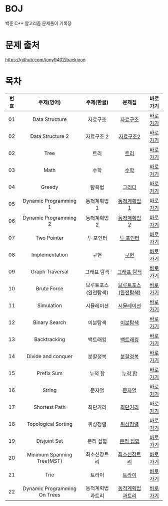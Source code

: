 # BOJ
백준 C++ 알고리즘 문제풀이 기록장

# 문제 출처

https://github.com/tony9402/baekjoon

# 목차



 | 번호 | 주제(영어)| 주제(한글)| 문제집| 바로가기|
 | :---:|:--------:| :------: |:------:|:------:|
| 01 |  Data Structure | 자료구조  | [자료구조](https://github.com/tony9402/baekjoon/tree/main/data_structure)| [바로가기](./자료구조) |
| 02 | Data Structure 2 | 자료구조 2 | [자료구조2](https://github.com/tony9402/baekjoon/tree/main/data_structure2)| [바로가기](./자료구조2) |
| 02 | Tree | 트리 |[트리](https://github.com/tony9402/baekjoon/tree/main/tree) |[바로가기](./트리) |
| 03 | Math | 수학 | [수학](https://github.com/tony9402/baekjoon/tree/main/math)|[바로가기](./수학) | 
| 04 | Greedy | 탐욕법 |[그리디](https://github.com/tony9402/baekjoon/tree/main/greedy) |[바로가기](./그리디) |
| 05 | Dynamic Programming 1 |동적계획법 1 |[동적계획법 1](https://github.com/tony9402/baekjoon/tree/main/dynamic_programming_1) | [바로가기](./동적계획법1) | 
| 06 | Dynamic Programming 2 | 동적계획법 2 |[동적계획법 2](https://github.com/tony9402/baekjoon/tree/main/dynamic_programming_2) | [바로가기](./동적계획법2) |
| 07 | Two Pointer | 투 포인터 |[투 포인터](https://github.com/tony9402/baekjoon/tree/main/two_pointer)| [바로가기](./투포인터) |
| 08 | Implementation | 구현 |[구현](https://github.com/tony9402/baekjoon/tree/main/implementation) |[바로가기](./구현) | 
| 09 | Graph Traversal | 그래프 탐색|[그래프 탐색](https://github.com/tony9402/baekjoon/tree/main/graph_traversal) | [바로가기](./그래프탐색) |
| 10 | Brute Force | 브루트포스(완전탐색)|[브루트포스(완전탐색)](https://github.com/tony9402/baekjoon/tree/main/brute_force) | [바로가기](./브루트포스) | 
| 11 | Simulation | 시뮬레이션|[시뮬레이션](https://github.com/tony9402/baekjoon/tree/main/simulation) | [바로가기](./시뮬레이션) | 
| 12 | Binary Search | 이분탐색|[이분탐색](https://github.com/tony9402/baekjoon/tree/main/binary_search) | [바로가기](./이분탐색) | 
| 13 | Backtracking | 백트래킹|[백트래킹](https://github.com/tony9402/baekjoon/tree/main/backtracking) | [바로가기](./백트래킹) | 
| 14 | Divide and conquer | 분할정복|[분할정복](https://github.com/tony9402/baekjoon/tree/main/divide_and_conquer) | [바로가기](./분할정복) |
| 15 | Prefix Sum | 누적 합|[누적 합](https://github.com/tony9402/baekjoon/tree/main/prefix_sum) | [바로가기](./누적합) | 
| 16 | String | 문자열|[문자열](https://github.com/tony9402/baekjoon/tree/main/string) | [바로가기](./문자열) | 
| 17 | Shortest Path | 최단거리|[최단거리](https://github.com/tony9402/baekjoon/tree/main/shortest_path) | [바로가기](./최단거리) |
| 18 | Topological Sorting | 위상정렬|[위상정렬](https://github.com/tony9402/baekjoon/tree/main/topological_sorting) | [바로가기](./위상정렬) |
| 19 | Disjoint Set | 분리 집합|[분리 집합](https://github.com/tony9402/baekjoon/tree/main/disjoint_set) | [바로가기](./분리집합) | 
| 20 | Minimum Spanning Tree(MST) | 최소신장트리|[최소신장트리](https://github.com/tony9402/baekjoon/tree/main/minimum_spanning_tree) | [바로가기](./최소신장트리) | 
| 21 | Trie | 트라이 |[트라이](https://github.com/tony9402/baekjoon/tree/main/trie) |[바로가기](./트라이)| 
| 22 | Dynamic Programming On Trees | 동적계획법과트리|[동적계획법과트리](https://github.com/tony9402/baekjoon/tree/main/dynamic_programming_on_trees) | [바로가기](./동적계획법과트리) | 


 
